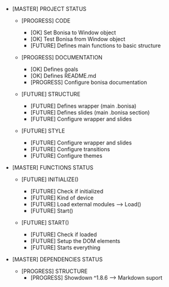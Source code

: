 * [MASTER] PROJECT STATUS

    * [PROGRESS] CODE
        * [OK] Set Bonisa to Window object
        * [OK] Test Bonisa from Window object
        * [FUTURE] Defines main functions to basic structure

    * [PROGRESS] DOCUMENTATION
        * [OK] Defines goals
        * [OK] Defines README.md
        * [PROGRESS] Configure bonisa documentation

    * [FUTURE] STRUCTURE
        * [FUTURE] Defines wrapper (main .bonisa)
        * [FUTURE] Defines slides (main .bonisa section)
        * [FUTURE] Configure wrapper and slides

    * [FUTURE] STYLE
        * [FUTURE] Configure wrapper and slides
        * [FUTURE] Configure transitions
        * [FUTURE] Configure themes

* [MASTER] FUNCTIONS STATUS

    * [FUTURE] INITIALIZE()
        * [FUTURE] Check if initialized
        * [FUTURE] Kind of device
        * [FUTURE] Load external modules --> Load()
        * [FUTURE] Start()

    * [FUTURE] START()
        * [FUTURE] Check if loaded
        * [FUTURE] Setup the DOM elements
        * [FUTURE] Starts everything

* [MASTER] DEPENDENCIES STATUS
    
    * [PROGRESS] STRUCTURE
        * [PROGRESS] Showdown ^1.8.6 --> Markdown suport
    
    

